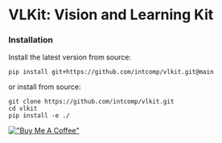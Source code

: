 # VLKit: Vision and Learning Kit

### Installation
Install the latest version from source:
```
pip install git+https://github.com/intcomp/vlkit.git@main
```

or install from source:
```
git clone https://github.com/intcomp/vlkit.git
cd vlkit
pip install -e ./
```

[!["Buy Me A Coffee"](https://www.buymeacoffee.com/assets/img/custom_images/orange_img.png)](https://www.buymeacoffee.com/batchfy)
